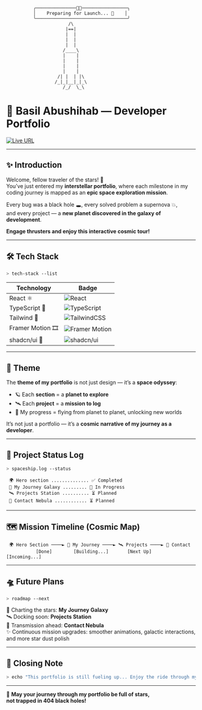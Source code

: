 <!-- ASCII Rocket Header -->
```
          ╭───────────────👨‍🚀─────────────────╮
          │    Preparing for Launch... 🚀    │
          ╰──────────────────────────────────╯
                       /\
                      |==|
                      |  |
                      |  |
                      |  |
                     /____\
                     |    |
                     |    |
                     |    |
                     |    |
                   /| |  | |\
                  /_|_|__|_|_\
                     /_/  \_\
```

# 🌌 Basil Abushihab — Developer Portfolio  

[![Live URL](https://img.shields.io/badge/🌍%20Live%20Portfolio-Click%20Here-blueviolet?style=for-the-badge&logo=vercel)](https://basil-abushihab-portfolio.vercel.app/#)  

---

## ✨ Introduction  

Welcome, fellow traveler of the stars! 🌠  
You’ve just entered my **interstellar portfolio**, where each milestone in my coding journey is mapped as an **epic space exploration mission**.  

Every bug was a black hole 🕳, every solved problem a supernova 💥,  
and every project — a **new planet discovered in the galaxy of development**.  

**Engage thrusters and enjoy this interactive cosmic tour!**

---

## 🛠 Tech Stack  

```bash
> tech-stack --list
```

| Technology | Badge |
|------------|-------|
| React ⚛️ | ![React](https://img.shields.io/badge/React-⚛️-61DAFB?style=for-the-badge&logo=react&logoColor=white) |
| TypeScript 📘 | ![TypeScript](https://img.shields.io/badge/TypeScript-📘-3178C6?style=for-the-badge&logo=typescript&logoColor=white) |
| Tailwind 🎨 | ![TailwindCSS](https://img.shields.io/badge/Tailwind-🎨-06B6D4?style=for-the-badge&logo=tailwindcss&logoColor=white) |
| Framer Motion 🎞 | ![Framer Motion](https://img.shields.io/badge/Framer%20Motion-🎞-FF0080?style=for-the-badge&logo=framer&logoColor=white) |
| shadcn/ui 🧩 | ![shadcn/ui](https://img.shields.io/badge/shadcn/ui-🧩-000000?style=for-the-badge) |

---

## 🌠 Theme  

The **theme of my portfolio** is not just design — it’s a **space odyssey**:  
- 🪐 Each **section** = a **planet to explore**  
- 🛰️ Each **project** = a **mission to log**    
- 🚀 My progress = flying from planet to planet, unlocking new worlds  

It’s not just a portfolio — it’s a **cosmic narrative of my journey as a developer**.  

---

## 📡 Project Status Log  

```bash
> spaceship.log --status
```

```
 🌍 Hero section .............. ✅ Completed
 🚀 My Journey Galaxy ......... 🚧 In Progress
 🛰 Projects Station .......... ⏳ Planned
 🌌 Contact Nebula ............ ⏳ Planned
```

---

## 🗺️ Mission Timeline (Cosmic Map)  

```
 🌍 Hero Section ────► 🚀 My Journey ────► 🛰 Projects ────► 🌌 Contact
           [Done]        [Building...]       [Next Up]         [Incoming...]
```

---

## 🛸 Future Plans  

```bash
> roadmap --next
```

🔭 Charting the stars: **My Journey Galaxy**  
🛰 Docking soon: **Projects Station**  
🌌 Transmission ahead: **Contact Nebula**  
✨ Continuous mission upgrades: smoother animations, galactic interactions, and more star dust polish  

---

## 📝 Closing Note  

```bash
> echo "This portfolio is still fueling up... Enjoy the ride through my cosmic adventure!"
```

---

🌌 **May your journey through my portfolio be full of stars,  
not trapped in 404 black holes!**
